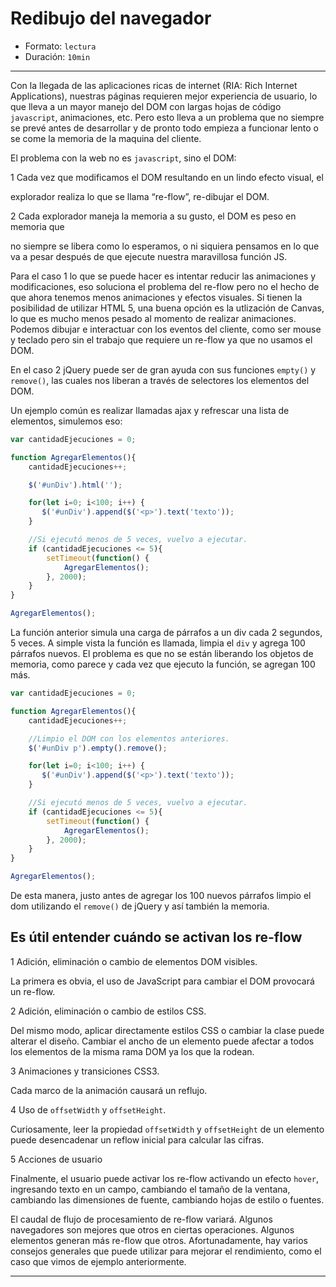 # Redibujo del navegador

* Formato: `lectura`
* Duración: `10min`

***

Con la llegada de las aplicaciones ricas de internet (RIA: Rich Internet
Applications), nuestras páginas requieren mejor experiencia de usuario, lo que
lleva a un mayor manejo del DOM con largas hojas de código `javascript`,
animaciones, etc. Pero esto lleva a un problema que no siempre se prevé antes
de desarrollar y de pronto todo empieza a funcionar lento o se come la memoria
de la maquina del cliente.

El problema con la web no es `javascript`, sino el DOM:

1 Cada vez que modificamos el DOM resultando en un lindo efecto visual, el

explorador realiza lo que se llama “re-flow”, re-dibujar el DOM.

2 Cada explorador maneja la memoria a su gusto, el DOM es peso en memoria que

no siempre se libera como lo esperamos, o ni siquiera pensamos en lo que va a
pesar después de que ejecute nuestra maravillosa función JS.

Para el caso 1 lo que se puede hacer es intentar reducir las animaciones y
modificaciones, eso soluciona el problema del re-flow pero no el hecho de que
ahora tenemos menos animaciones y efectos visuales. Si tienen la posibilidad
de utilizar HTML 5, una buena opción es la utlización de Canvas, lo que es
mucho menos pesado al momento de realizar animaciones. Podemos dibujar e
interactuar con los eventos del cliente, como ser mouse y teclado pero sin el
trabajo que requiere un re-flow ya que no usamos el DOM.

En el caso 2 jQuery puede ser de gran ayuda con sus funciones `empty()` y
`remove()`, las cuales nos liberan a través de selectores los elementos del
DOM.

Un ejemplo común es realizar llamadas ajax y refrescar una lista de elementos,
simulemos eso:

```javascript
var cantidadEjecuciones = 0;

function AgregarElementos(){
    cantidadEjecuciones++;

    $('#unDiv').html('');

    for(let i=0; i<100; i++) {
       $('#unDiv').append($('<p>').text('texto'));
    }

    //Si ejecutó menos de 5 veces, vuelvo a ejecutar.
    if (cantidadEjecuciones <= 5){
        setTimeout(function() {
            AgregarElementos();
        }, 2000);
    }
}

AgregarElementos();
```

La función anterior simula una carga de párrafos a un div cada 2 segundos, 5
veces. A simple vista la función es llamada, limpia el `div` y agrega 100
párrafos nuevos. El problema es que no se están liberando los objetos de
memoria, como parece y cada vez que ejecuto la función, se agregan 100 más.

```javascript
var cantidadEjecuciones = 0;

function AgregarElementos(){
    cantidadEjecuciones++;

    //Limpio el DOM con los elementos anteriores.
    $('#unDiv p').empty().remove();

    for(let i=0; i<100; i++) {
       $('#unDiv').append($('<p>').text('texto'));
    }

    //Si ejecutó menos de 5 veces, vuelvo a ejecutar.
    if (cantidadEjecuciones <= 5){
        setTimeout(function() {
            AgregarElementos();
        }, 2000);
    }
}

AgregarElementos();
```

De esta manera, justo antes de agregar los 100 nuevos párrafos limpio el dom
utilizando el `remove()` de jQuery y así también la memoria.

## Es útil entender cuándo se activan los re-flow

1 Adición, eliminación o cambio de elementos DOM visibles.

La primera es obvia, el uso de JavaScript para cambiar el DOM provocará un
re-flow.

2 Adición, eliminación o cambio de estilos CSS.

Del mismo modo, aplicar directamente estilos CSS o cambiar la clase puede
alterar el diseño. Cambiar el ancho de un elemento puede afectar a todos los
elementos de la misma rama DOM ya los que la rodean.

3 Animaciones y transiciones CSS3.

Cada marco de la animación causará un reflujo.

4 Uso de `offsetWidth` y `offsetHeight`.

Curiosamente, leer la propiedad `offsetWidth` y `offsetHeight` de un elemento
puede desencadenar un reflow inicial para calcular las cifras.

5 Acciones de usuario

Finalmente, el usuario puede activar los re-flow activando un efecto `hover`,
ingresando texto en un campo, cambiando el tamaño de la ventana, cambiando las
dimensiones de fuente, cambiando hojas de estilo o fuentes.

El caudal de flujo de procesamiento de re-flow variará. Algunos navegadores
son mejores que otros en ciertas operaciones. Algunos elementos generan más
re-flow que otros. Afortunadamente, hay varios consejos generales que puede
utilizar para mejorar el rendimiento, como el caso que vimos de ejemplo
anteriormente.

***